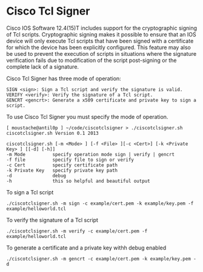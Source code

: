 Cisco Tcl Signer
================

Cisco IOS Software 12.4(15)T includes support for the cryptographic signing of Tcl scripts. Cryptographic signing makes it possible to ensure that an IOS device will only execute Tcl scripts that have been signed with a certificate for which the device has been explicitly configured. This feature may also be used to prevent the execution of scripts in situations where the signature verification fails due to modification of the script post-signing or the complete lack of a signature.

Cisco Tcl Signer has three mode of operation:

    SIGN <sign>: Sign a Tcl script and verify the signature is valid.
    VERIFY <verify>: Verify the signature of a Tcl script.
    GENCRT <gencrt>: Generate a x509 certificate and private key to sign a script. 

To use Cisco Tcl Signer you must specify the mode of operation.

    [ moustache@antil0p ] ~/code/ciscotclsigner > ./ciscotclsigner.sh
    ciscotclsigner.sh Version 0.1 2013

    ciscotclsigner.sh [-m <Mode> ] [-f <File> ][-c <Cert>] [-k <Private Key> ] [[-d] [-h]]
    -m Mode          specify operation mode sign | verify | gencrt
    -f file          specify file to sign or verify
    -c Cert          specify certificate path
    -k Private Key   specify private key path
    -d               debug
    -h               this so helpful and beautiful output

To sign a Tcl script

    ./ciscotclsigner.sh -m sign -c example/cert.pem -k example/key.pem -f example/helloworld.tcl

To verify the signature of a Tcl script

    ./ciscotclsigner.sh -m verify -c example/cert.pem -f example/helloworld.tcl

To generate a certificate and a private key withh debug enabled

    ./ciscotclsigner.sh -m gencrt -c example/cert.pem -k example/key.pem -d
